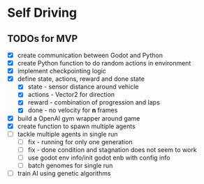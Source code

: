 # Self Driving

## TODOs for MVP
- [x] create communication between Godot and Python
- [x] create Python function to do random actions in environment
- [x] implement checkpointing logic
- [x] define state, actions, reward and done state
    - [x] state - sensor distance around vehicle
    - [x] actions - Vector2 for direction
    - [x] reward - combination of progression and laps
    - [x] done - no velocity for **n** frames
- [x] build a OpenAI gym wrapper around game
- [x] create function to spawn multiple agents
- [ ] tackle multiple agents in single run
    - [ ] fix - running for only one generation
    - [ ] fix - done condition and stagnation does not seem to work
    - [ ] use godot env info/init godot enb with config info
    - [ ] batch genomes for single run
- [ ] train AI using genetic algorithms